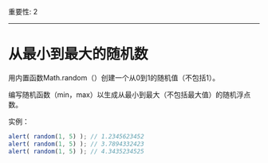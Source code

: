 重要性: 2

---

# 从最小到最大的随机数

用内置函数Math.random（）创建一个从0到1的随机值（不包括1）。

编写随机函数（min，max）以生成从最小到最大（不包括最大值）的随机浮点数。

实例：

```js
alert( random(1, 5) ); // 1.2345623452
alert( random(1, 5) ); // 3.7894332423
alert( random(1, 5) ); // 4.3435234525
```
